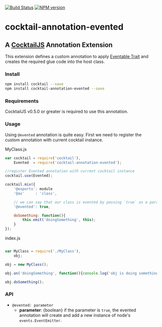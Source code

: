 [![Build Status](https://travis-ci.org/CocktailJS/cocktail-annotation-evented.png?branch=master)](https://travis-ci.org/CocktailJS/cocktail-annotation-evented)
[![NPM version](https://badge.fury.io/js/cocktail-annotation-evented.png)](http://badge.fury.io/js/cocktail-annotation-evented)

# cocktail-annotation-evented
## A [CocktailJS](http://cocktailjs.github.io) Annotation Extension

This extension defines a custom annotation to apply [Eventable Trait](https://npmjs.org/package/cocktail-trait-eventable) and creates the required glue code into the host class.

### Install

````bash
npm install cocktail --save
npm install cocktail-annotation-evented --save
````

### Requirements

CocktailJS v0.5.0 or greater is required to use this annotation.


### Usage

Using `@evented` annotation is quite easy. First we need to register the custom annotation with current cocktail instance.

MyClass.js

````javascript
var cocktail = require('cocktail'),
    Evented  = require('cocktail-annotation-evented');

//register Evented annotation with current cocktail instance
cocktail.use(Evented);

cocktail.mix({
    '@exports': module
    '@as'     : 'class',

    // we can say that our class is evented by passing `true` as a param
    '@evented': true,

    doSomething: function(){
        this.emit('doingSomething', this);
    } 
});
````

index.js
````javascript

var MyClass = require('./MyClass'),
    obj;

obj = new MyClass();

obj.on('doingSomething', function(){console.log('obj is doing something!');});

obj.doSomething();

````

### API

- `@evented: parameter`
    - **parameter**: {boolean} if the parameter is `true`, the evented annotation will create and add a new instance of node's `events.EventEmitter`.


